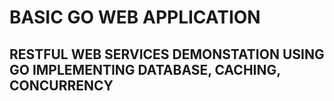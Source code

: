 # BASIC GO WEB APPLICATION

## RESTFUL WEB SERVICES DEMONSTATION USING GO IMPLEMENTING DATABASE, CACHING, CONCURRENCY
